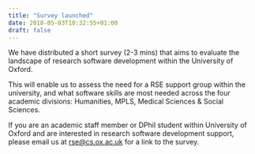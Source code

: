 ```yaml
---
title: "Survey launched"
date: 2018-05-03T10:32:55+01:00
draft: false
---
```


We have distributed a short survey (2-3 mins) that aims to evaluate the
landscape of research software development within the University of Oxford.

This will enable us to assess the need for a RSE support group within the
university, and what software skills are most needed across the four academic
divisions: Humanities, MPLS, Medical Sciences & Social Sciences.

If you are an academic staff member or DPhil student within University of
Oxford and are interested in research software development support, please
email us at <rse@cs.ox.ac.uk> for a link to the survey.
